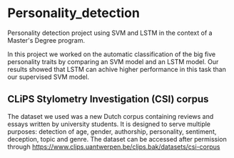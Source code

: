 # Personality_detection
Personality detection project using SVM and LSTM in the context of a Master's Degree program. 

In this project we worked on  the automatic classification of the big five personality traits by comparing an SVM model and an LSTM model.
Our results showed that LSTM can achive higher performance in this task than our supervised SVM model.


##  CLiPS Stylometry Investigation (CSI) corpus

The dataset we used was a new Dutch corpus containing reviews and essays written by university students. It is designed to serve multiple purposes: detection of age, gender, authorship, personality, sentiment, deception, topic and genre. 
The dataset can be accessed after permission through https://www.clips.uantwerpen.be/clips.bak/datasets/csi-corpus

